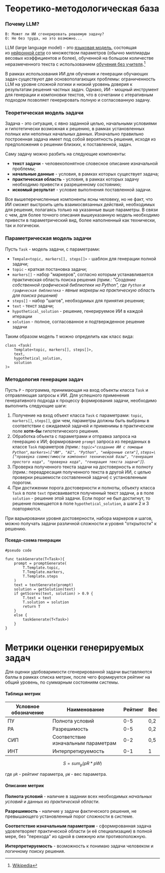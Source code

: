 # Теоретико-методологическая база

### Почему LLM?

```
В: Может ли ИИ сгенерировать решаемую задачу?
О: Не без труда, но это возможно...
```

LLM (large language model) - это [языковая модель](https://ru.wikipedia.org/wiki/%D0%AF%D0%B7%D1%8B%D0%BA%D0%BE%D0%B2%D0%B0%D1%8F_%D0%BC%D0%BE%D0%B4%D0%B5%D0%BB%D1%8C "Языковая модель"), состоящая из [нейронной сети](https://ru.wikipedia.org/wiki/%D0%9D%D0%B5%D0%B9%D1%80%D0%BE%D0%BD%D0%BD%D0%B0%D1%8F_%D1%81%D0%B5%D1%82%D1%8C "Нейронная сеть") со множеством параметров (обычно миллиарды весовых коэффициентов и более), обученной на большом количестве неразмеченного текста с использованием [обучения без учителя](https://ru.wikipedia.org/wiki/%D0%9E%D0%B1%D1%83%D1%87%D0%B5%D0%BD%D0%B8%D0%B5_%D0%B1%D0%B5%D0%B7_%D1%83%D1%87%D0%B8%D1%82%D0%B5%D0%BB%D1%8F "Обучение без учителя").[^1]

В рамках использования ИИ для обучения и генерации обучающих задач существуют две основополагающих проблемы: ограниченность LLM на уровне сложной логики и низкий уровень доверия к результатам решения частных задач. Однако, ИИ - мощный инструмент для генерации и компоновки текстов, что в сочетании с итеративным подходом позволяет генерировать полную и согласованную задачу.

### Теоретическая модель задачи

Задача - это ситуация, с явно заданной целью, начальными условиями и гипотетически возможная к решению, в рамках установленных полных или неполных начальных данных. Изначально правильно построенная задача имеет под собой вероятность решения, исходя из предположения о решении близких, к поставленной, задач.

Саму задачу можно разбить на следующие компоненты:
- **текст задачи** - человекопонятное словесное описание изначальной проблемы;
- **начальные данные** - условия, в рамках которых существует задача;
- **практическая область** - условия, в рамках которых задачу необходимо привести к разрешенному состоянию;
- **искомый результат** - условие выполнения поставленной задачи.

Все вышеперечисленные компоненты ясны человеку, но не факт, что ИИ сможет выстроить цепь взаимосвязанных действий, необходимых для решения, полагаясь только на указанные выше параметры. В связи с чем, для более точного описания вышеуказанную модель необходимо привести в параметрический вид, более наполненный как технически, так и логически.

### Параметрическая модель задачи

Пусть `Task` - модель задачи, с параметрами:
- `Tempale<topic, markers[], steps[]>` - шаблон для генерации полной задачи;
- `topic` - краткая постановка задачи;
- `markers[]` - набор "маркеров", согласно которым устанавливается практическая область поиска решения *(прим.: "Создание собственной графической библиотеки на Python", где `Python` и `графическая библиотека` - явные маркеры на практическую область для поиска решения)*
- `steps[]` - набор "шагов", необходимых для принятия решения;
- `text` - текст задачи;
- `hypothetical_solution` - решение, генерируемое ИИ в каждой итерации
- `solution` - полное, согласованное и подтвержденное решение задачи

Таким образом модель `T` можно определить как класс вида:

```
class <Task(
	Template<topic, markers[], steps[]>,
	text,  
	hypothetical_solution, 
	solution
)>
```

### Методология генерации задач

Пусть `P` - программа, принимающая на вход объекты класса `Task` и отправляющая запросы к ИИ. Для успешного применения генеративного подхода к процессу формирования задачи, необходимо выполнить следующие шаги:
1. Получение на вход объект класса `Task` с параметрами: `topic`, `markers[]`, `steps[]`, gри чем, параметры должны быть выбраны в соответствии с ожидаемой задачей и применимы в практическом поле **хотя-бы** гипотетического решения.
2. Обработка объекта с параметрами и отправка запроса на генерацию к ИИ; формирование `prompt` запроса из переданных в классе `Task` параметров *(прим.: `topic="создание ИИ с помощью Python"`, `markers=\["ИИ", "AI", "Python", "нейронные сети"]`, `steps=\["проверка совместимости компонент технической базы", "генерация простого кода", "проверка кода", "генерация текста задачи"]`)*.
3. Проверка полученного текста задачи на достоверность и полноту (прим.: переадресация полученного текста в другой ИИ, с целью проверки решаемости составленной задачи) с установленным порогом.
4. При достижении порога достоверности и полноты, объекту класса `Task` в поле `text` присваивается полученный текст задачи, а в поле `solution` - решение этой задачи. Если порог не был достигнут, то решение помещается в поле `hypothetical_solution`, а шаги 2 и 3 повторяются.

При варьировании уровня достоверности, набора маркеров и шагов, можно получать задачи различной сложности и уровня "открытости" к решению.

#### Псевдо-схема генерации

```
#pseudo code

func taskGenerate(T<Task>){
	prompt = promptGenerate(
		T.Template.topic, 
		T.Template.markers,
		T.Template.steps
	)
	text = textGenerate(prompt)
	solution = getSolution(text)
	if getScores(text, solution) > 0.9 {
		T.text = text
		T.solution = solution
		return T
	}
	else {
		taskGenerate(T<Task>)
	}
}

```

# Метрики оценки генерируемых задач

Для оценки удобоваримости сгенерированной задачи выставляются баллы в рамках списка метрик, после чего формируется рейтинг на общий уровень, по суммарным состояниям системы.

#### **Таблица метрик**

| Условное обозначение | Наименование                        | Рейтинг | Вес |
| -------------------- | ----------------------------------- | ------- | --- |
| ПУ                   | Полнота условий                     | 0-5     | 0,2 |
| РА                   | Разрешимость                        | 0-5     | 0,2 |
| СИП                  | Соответствие изначальным параметрам | 0-2     | 0,5 |
| ИНТ                  | Интерпретируемость                  | 0-1     | 1   |
$$
S = sum_p(pR*pW) 
$$

где `pR` - рейтинг параметра, `pW` - вес параметра.

#### Описание метрик

**Полнота условий** - наличие в задании всех необходимых *начальных условий* и данных из *практической области*.

**Разрешимость** - наличие у задачи фактического решения, не превышающего установленный порог сложности в системе.

**Соответствие изначальным параметрам** - сформированная задача удовлетворяет практической области (и её специализации) в полной мере, без "перехода" из одной в смежную или противоположную.

**Интерпретируемость** - возможность к понимаю задачи человеком и логичному поиску решения.

[^1]: [Wikipedia](https://ru.wikipedia.org/wiki/%D0%91%D0%BE%D0%BB%D1%8C%D1%88%D0%B0%D1%8F_%D1%8F%D0%B7%D1%8B%D0%BA%D0%BE%D0%B2%D0%B0%D1%8F_%D0%BC%D0%BE%D0%B4%D0%B5%D0%BB%D1%8C)
